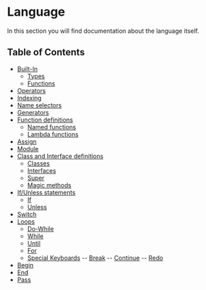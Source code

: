 # Language

In this section you will find documentation about the language itself.

## Table of Contents

- [Built-In](/documentation/built-in.html)
    - [Types](/documentation/built-in-types.html)
    - [Functions](/documentation/built-in-functions.html)
- [Operators](/documentation/operators.html)
- [Indexing](/documentation/indexing.html)
- [Name selectors](/documentation/name-selectors.html)
- [Generators](/documentation/generators.html)
- [Function definitions](/documentation/function-definitions.html)
    - [Named functions](/documentation/function-definitions-named-functions.html)
    - [Lambda functions](/documentation/function-definitions-lambda-functions.html)
- [Assign](/documentation/assign.html)
- [Module](/documentation/module.html)
- [Class and Interface definitions](/documentation/class-interface.html)
    - [Classes](/documentation/class-interface-classes.html)
    - [Interfaces](/documentation/class-interface-interfaces.html)
    - [Super](/documentation/class-interface-super.html)
    - [Magic methods](/documentation/class-interface-magic-methods.html)
- [If/Unless statements](/documentation/if-unless.html)
    - [If](/documentation/if-unless-if.html)
    - [Unless](/documentation/if-unless-unless.html)
- [Switch](/documentation/switch.html)
- [Loops](/documentation/loops.html)
    - [Do-While](/documentation/loops-do-while.html)
    - [While](/documentation/loops-while.html)
    - [Until](/documentation/loops-until.html)
    - [For](/documentation/loops-for.html)
    - [Special Keyboards](/documentation/loops-special-keyboards.html)
      -- [Break](/documentation/loops-special-keyboards-break.html)
      -- [Continue](/documentation/loops-special-keyboards-continue.html)
      -- [Redo](/documentation/loops-special-keyboards-redo.html)
- [Begin](/documentation/begin.html)
- [End](/documentation/end.html)
- [Pass](/documentation/pass.html)